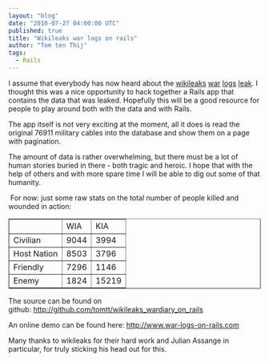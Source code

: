 ```yaml
---
layout: "blog"
date: "2010-07-27 04:00:00 UTC"
published: true
title: "Wikileaks war logs on rails"
author: "Tom ten Thij"
tags:
  - Rails
---
```


<p>I assume that everybody has now heard about the <a href="http://wikileaks.org">wikileaks</a> <a href="http://www.guardian.co.uk/warlogs">war</a> <a href="http://www.nytimes.com/interactive/world/war-logs.html">logs</a> <a href="http://wardiary.wikileaks.org">leak</a>. I thought this was a nice opportunity to hack together a Rails app that contains the data that was leaked. Hopefully this will be a good resource for people to play around both with the data and with Rails.</p>
<p>The app itself is not very exciting at the moment, all it does is read the original 76911 military cables into the database and show them on a page with pagination.</p>
<p>The amount of data is rather overwhelming, but there must be a lot of human stories buried in there - both tragic and heroic. I hope that with the help of others and with more spare time I will be able to dig out some of that humanity.</p>
<p>&nbsp;For now: just some raw stats on the total number of people killed and wounded in action:</p>
<table border="1" cellpadding="1" cellspacing="1" width="300">
<tbody>
<tr>
<th>
&nbsp;</th>
<td>
WIA</td>
<td>
KIA</td>
</tr>
<tr>
<td>
Civilian</td>
<td>
9044</td>
<td>
3994</td>
</tr>
<tr>
<td>
Host Nation</td>
<td>
8503</td>
<td>
3796</td>
</tr>
<tr>
<td>
Friendly</td>
<td>
7296</td>
<td>
1146</td>
</tr>
<tr>
<td>
Enemy</td>
<td>
1824</td>
<td>
15219</td>
</tr>
</tbody>
</table>
<p>The source can be found on github:&nbsp;<a href="http://github.com/tomtt/wikileaks_wardiary_on_rails">http://github.com/tomtt/wikileaks_wardiary_on_rails</a></p>
<p>An online demo can be found here:&nbsp;<a href="http://www.war-logs-on-rails.com">http://www.war-logs-on-rails.com</a></p>
<p>Many thanks to wikileaks for their hard work and Julian Assange in particular, for truly sticking his head out for this.</p>

